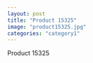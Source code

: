 ```yaml
---
layout: post
title: "Product 15325"
image: "product15325.jpg"
categories: "category1"
---
```

Product 15325
